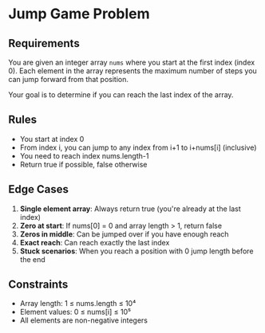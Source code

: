 # Jump Game Problem

## Requirements
You are given an integer array `nums` where you start at the first index (index 0). Each element in the array represents the maximum number of steps you can jump forward from that position.

Your goal is to determine if you can reach the last index of the array.

## Rules
- You start at index 0
- From index i, you can jump to any index from i+1 to i+nums[i] (inclusive)
- You need to reach index nums.length-1
- Return true if possible, false otherwise

## Edge Cases
1. **Single element array**: Always return true (you're already at the last index)
2. **Zero at start**: If nums[0] = 0 and array length > 1, return false
3. **Zeros in middle**: Can be jumped over if you have enough reach
4. **Exact reach**: Can reach exactly the last index
5. **Stuck scenarios**: When you reach a position with 0 jump length before the end

## Constraints
- Array length: 1 ≤ nums.length ≤ 10⁴
- Element values: 0 ≤ nums[i] ≤ 10⁵
- All elements are non-negative integers